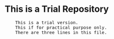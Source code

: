 # This is a Trial Repository
<pre>
    This is a trial version.
    This if for practical purpose only.
    There are three lines in this file.
</pre>
